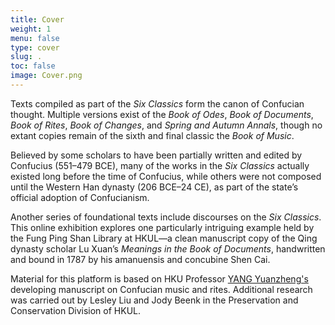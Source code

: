 ```yaml
---
title: Cover
weight: 1
menu: false
type: cover
slug: .
toc: false
image: Cover.png
---
```


Texts compiled as part of the *Six Classics* form the canon of Confucian thought. Multiple versions exist of the *Book of Odes*, *Book of Documents*, *Book of Rites*, *Book of Changes*, and *Spring and Autumn Annals*, though no extant copies remain of the sixth and final classic the *Book of Music*.

Believed by some scholars to have been partially written and edited by Confucius (551–479 BCE), many of the works in the *Six Classics* actually existed long before the time of Confucius, while others were not composed until the Western Han dynasty (206 BCE–24 CE), as part of the state’s official adoption of Confucianism.

Another series of foundational texts include discourses on the *Six Classics*. This online exhibition explores one particularly intriguing example held by the Fung Ping Shan Library at HKUL—a clean manuscript copy of the Qing dynasty scholar Lu Xuan’s *Meanings in the Book of Documents*, handwritten and bound in 1787 by his amanuensis and concubine Shen Cai.

Material for this platform is based on HKU Professor [YANG Yuanzheng's](http://www.music.hku.hk/yang-yuanzheng.html) developing manuscript on Confucian music and rites. Additional research was carried out by Lesley Liu and Jody Beenk in the Preservation and Conservation Division of HKUL.
